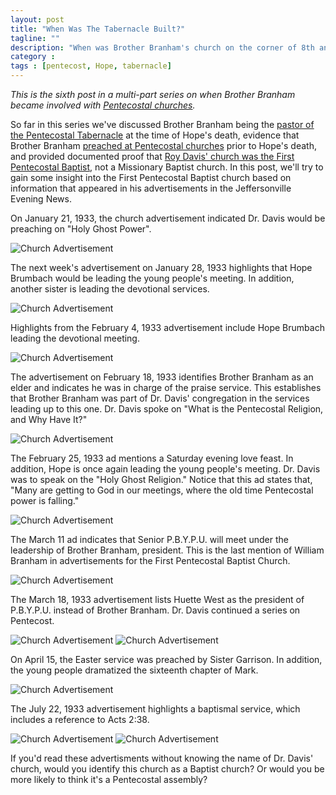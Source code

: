 ```yaml
---
layout: post
title: "When Was The Tabernacle Built?"
tagline: ""
description: "When was Brother Branham's church on the corner of 8th and Penn St built?"
category : 
tags : [pentecost, Hope, tabernacle]
---
```

_This is the sixth post in a multi-part series on when Brother Branham became involved with <a href="/tags.html#pentecost-ref">Pentecostal churches</a>._

So far in this series we've discussed Brother Branham being the [pastor of the Pentecostal Tabernacle](/2013/06/19/Where-My-Sorrow-Started/) at the time of Hope's death, evidence that Brother Branham [preached at Pentecostal churches](/2013/06/20/Preaching-At-Pentecostal-Churches/) prior to Hope's death, and provided documented proof that [Roy Davis' church was the First Pentecostal Baptist](/2013/06/21/Roy-Davis/), not a Missionary Baptist church.  In this post, we'll try to gain some insight into the First Pentecostal Baptist church based on information that appeared in his advertisements in the Jeffersonville Evening News.

On January 21, 1933, the church advertisement indicated Dr. Davis would be preaching on "Holy Ghost Power".

 <img src="/assets/ChurchAds/19330121Davis.jpg" alt="Church Advertisement" class="img img-polaroid clearfix" />
 
The next week's advertisement on January 28, 1933 highlights that Hope Brumbach would be leading the young people's meeting.  In addition, another sister is leading the devotional services.

<img src="/assets/ChurchAds/19330128Davis.jpg" alt="Church Advertisement" class="img img-polaroid clearfix" />
 
 Highlights from the February 4, 1933 advertisement include Hope Brumbach leading the devotional meeting.

<img src="/assets/ChurchAds/19330204Davis.jpg" alt="Church Advertisement" class="img img-polaroid clearfix" />
  
 The advertisement on February 18, 1933 identifies Brother Branham as an elder and indicates he was in charge of the praise service.  This establishes that Brother Branham was part of Dr. Davis' congregation in the services leading up to this one.  Dr. Davis spoke on "What is the Pentecostal Religion, and Why Have It?"

<img src="/assets/ChurchAds/19330218Davis.jpg" alt="Church Advertisement" class="img img-polaroid clearfix" />
 
 The February 25, 1933 ad mentions a Saturday evening love feast.  In addition, Hope is once again leading the young people's meeting.  Dr. Davis was to speak on the "Holy Ghost Religion."  Notice that this ad states that, "Many are getting to God in our meetings, where the old time Pentecostal power is falling."

<img src="/assets/ChurchAds/19330225Davis.jpg" alt="Church Advertisement" class="img img-polaroid clearfix" />
 
 The March 11 ad indicates that Senior P.B.Y.P.U. will meet under the leadership of Brother Branham, president.  This is the last mention of William Branham in advertisements for the First Pentecostal Baptist Church.  

<img src="/assets/ChurchAds/19330311Davis.jpg" alt="Church Advertisement" class="img img-polaroid clearfix" />

The March 18, 1933 advertisement lists Huette West as the president of P.B.Y.P.U. instead of Brother Branham.  Dr. Davis continued a series on Pentecost.

<img src="/assets/ChurchAds/19330318ADavis.jpg" alt="Church Advertisement" class="img img-polaroid clearfix" />
<img src="/assets/ChurchAds/19330318BDavis.jpg" alt="Church Advertisement" class="img img-polaroid clearfix" />

On April 15, the Easter service was preached by Sister Garrison.  In addition, the young people dramatized the sixteenth chapter of Mark.

<img src="/assets/ChurchAds/19330415Davis.jpg" alt="Church Advertisement" class="img img-polaroid clearfix" />

The July 22, 1933 advertisement highlights a baptismal service, which includes a reference to Acts 2:38.  

<img src="/assets/ChurchAds/19330722ADavis.jpg" alt="Church Advertisement" class="img img-polaroid clearfix" />
<img src="/assets/ChurchAds/19330722BDavis.jpg" alt="Church Advertisement" class="img img-polaroid clearfix" />

If you'd read these advertisments without knowing the name of Dr. Davis' church, would you identify this church as a Baptist church?  Or would you be more likely to think it's a Pentecostal assembly?





  

 

